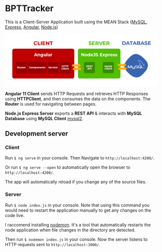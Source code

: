 # BPTTracker

This is a Client-Server Application built using the MEAN Stack ([MySQL](), [Express](https://github.com/expressjs/express), [Angular](https://github.com/angular/angular), [Node.js](https://github.com/nodejs/node))

![App Architecture](https://github.com/KamilLancow/BPT-Tracker/blob/master/architecture.jpg?raw=true)

**Angular 11 Client** sends HTTP Requests and retrieves HTTP Responses using **HTTPClient**, and then consumes the data on the components. The **Router** is used for navigating between pages.

**Node.js Express Server** exports a **REST API** & interacts with **MySQL Database** using **MySQL Client** [mysql2](https://github.com/sidorares/node-mysql2).

## Development server

### Client

Run `$ ng serve` in your console. Then Navigate to `http://localhost:4200/`.

Or run `$ ng serve --open` to automatically open the browser to `http://localhost:4200/`.

The app will automatically reload if you change any of the source files.

### Server

Run `$ node index.js` in your console. Note that using this command you would need to restart the application manually to get any changes on the code live.

I raccomend installing [nodemon](https://github.com/remy/nodemon). It's a tool that automatically restarts the node application when file changes in the directory are detected.

Then run `$ nodemon index.js` in your console. Now the server listens to HTTP requests sent to `http://localhost:3000/`.

